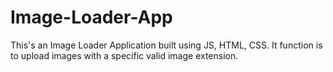 # Image-Loader-App
This's an Image Loader Application built using JS, HTML, CSS. It function is to upload images with a specific valid image extension.
